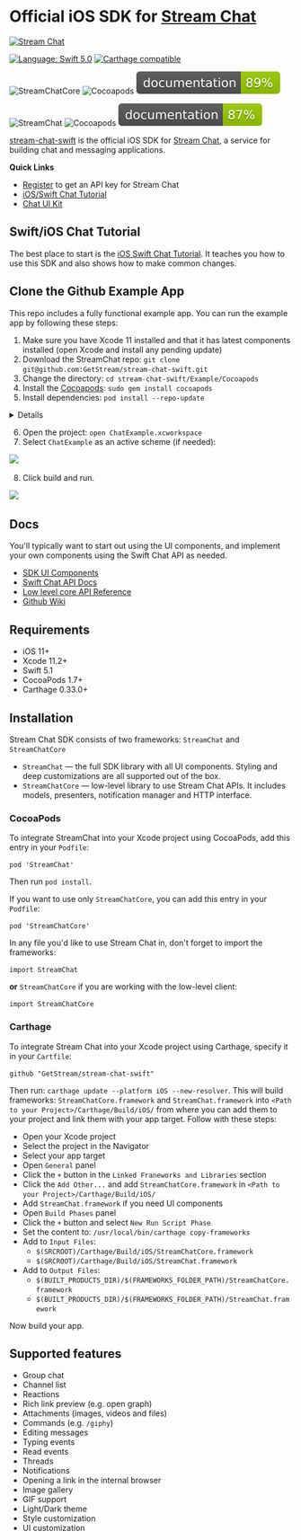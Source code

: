 # Official iOS SDK for [Stream Chat](https://getstream.io/chat/)
[![Stream Chat](https://i.imgur.com/B7przBT.png)](https://getstream.io/tutorials/ios-chat/)

[![Language: Swift 5.0](https://img.shields.io/badge/Swift-5.0-orange.svg)](https://swift.org)
[![Carthage compatible](https://img.shields.io/badge/Carthage-compatible-4BC51D.svg?style=flat)](https://github.com/Carthage/Carthage)

![StreamChatCore](https://img.shields.io/badge/Framework-StreamChatCore-blue)
![Cocoapods](https://img.shields.io/cocoapods/v/StreamChatCore.svg)
[![Core Documentation](https://github.com/GetStream/stream-chat-swift/blob/master/docs/core/badge.svg)](https://getstream.github.io/stream-chat-swift/core)

![StreamChat](https://img.shields.io/badge/Framework-StreamChat-blue)
![Cocoapods](https://img.shields.io/cocoapods/v/StreamChat.svg)
[![UI Documentation](https://github.com/GetStream/stream-chat-swift/blob/master/docs/ui/badge.svg)](https://getstream.github.io/stream-chat-swift/ui)

[stream-chat-swift](https://github.com/GetStream/stream-chat-swift) is the official iOS SDK for [Stream Chat](https://getstream.io/chat), a service for building chat and messaging applications.

**Quick Links**

* [Register](https://getstream.io/chat/trial/) to get an API key for Stream Chat
* [iOS/Swift Chat Tutorial](https://getstream.io/tutorials/ios-chat/)
* [Chat UI Kit](https://getstream.io/chat/ui-kit/)

## Swift/iOS Chat Tutorial

The best place to start is the [iOS Swift Chat Tutorial](https://getstream.io/tutorials/ios-chat/). It teaches you how to use this SDK and also shows how to make common changes. 

## Clone the Github Example App

This repo includes a fully functional example app. You can run the example app by following these steps:

1. Make sure you have Xcode 11 installed and that it has latest components installed (open Xcode and install any pending update)
2. Download the StreamChat repo: `git clone git@github.com:GetStream/stream-chat-swift.git`
3. Change the directory: `cd stream-chat-swift/Example/Cocoapods`
4. Install the [Cocoapods](https://guides.cocoapods.org/using/getting-started.html): `sudo gem install cocoapods`
5. Install dependencies: `pod install --repo-update`

<details>
<p>
  
```sh
Analyzing dependencies
Downloading dependencies
Installing GzipSwift (5.0.0)
Installing Nuke (8.2.0)
Installing ReachabilitySwift (4.3.1)
Installing RxAppState (1.6.0)
Installing RxCocoa (5.0.1)
Installing RxGesture (3.0.1)
Installing RxRelay (5.0.1)
Installing RxSwift (5.0.1)
Installing SnapKit (5.0.1)
Installing Starscream (3.1.1)
Installing StreamChat (1.5.4)
Installing StreamChatCore (1.5.4)
Installing SwiftyGif (5.1.1)
Generating Pods project
Integrating client project
Pod installation complete! There are 2 dependencies from the Podfile and 13 total pods installed.
```
  
</p>
</details>

6. Open the project: `open ChatExample.xcworkspace`
67. Select `ChatExample` as an active scheme (if needed):

<img src="https://raw.githubusercontent.com/GetStream/stream-chat-swift/master/docs/images/example_app_active_scheme.jpg" width="690">

8. Click build and run.

<img src="https://raw.githubusercontent.com/GetStream/stream-chat-swift/master/docs/images/example_app.png" width="375">

## Docs

You'll typically want to start out using the UI components, and implement your own components using the Swift Chat API as needed.

* [SDK UI Components](https://getstream.github.io/stream-chat-swift/ui/)
* [Swift Chat API Docs](https://getstream.io/chat/docs/swift/)
* [Low level core API Reference](https://getstream.github.io/stream-chat-swift/core/)
* [Github Wiki](https://github.com/GetStream/stream-chat-swift/wiki)


## Requirements

- iOS 11+
- Xcode 11.2+
- Swift 5.1
- CocoaPods 1.7+
- Carthage 0.33.0+

## Installation

Stream Chat SDK consists of two frameworks: `StreamChat` and `StreamChatCore`

- `StreamChat` — the full SDK library with all UI components. Styling and deep customizations are all supported out of the box.
- `StreamChatCore` — low-level library to use Stream Chat APIs. It includes models, presenters, notification manager and HTTP interface.

### CocoaPods

To integrate StreamChat into your Xcode project using CocoaPods, add this entry in your `Podfile`:

```
pod 'StreamChat'
```

Then run `pod install`.

If you want to use only `StreamChatCore`, you can add this entry in your `Podfile`:

```
pod 'StreamChatCore'
```

In any file you'd like to use Stream Chat in, don't forget to import the frameworks:

```
import StreamChat
```

**or** `StreamChatCore` if you are working with the low-level client:

```
import StreamChatCore
```

### Carthage

To integrate Stream Chat into your Xcode project using Carthage, specify it in your `Cartfile`:

```
github "GetStream/stream-chat-swift"
```

Then run: `carthage update --platform iOS --new-resolver`. This will build frameworks: `StreamChatCore.framework` and `StreamChat.framework` into `<Path to your Project>/Carthage/Build/iOS/` from where you can add them to your project and link them with your app target. Follow with these steps:

- Open your Xcode project
- Select the project in the Navigator
- Select your app target
- Open `General` panel
- Click the `+` button in the `Linked Franeworks and Libraries` section
- Click the `Add Other...` and add `StreamChatCore.framework` in `<Path to your Project>/Carthage/Build/iOS/`
- Add `StreamChat.framework` if you need UI components
- Open `Build Phases` panel
- Click the `+` button and select `New Run Script Phase`
- Set the content to: `/usr/local/bin/carthage copy-frameworks`  
- Add to `Input Files`:
  - `$(SRCROOT)/Carthage/Build/iOS/StreamChatCore.framework`
  - `$(SRCROOT)/Carthage/Build/iOS/StreamChat.framework`
- Add to `Output Files`:
  - `$(BUILT_PRODUCTS_DIR)/$(FRAMEWORKS_FOLDER_PATH)/StreamChatCore.framework`
  - `$(BUILT_PRODUCTS_DIR)/$(FRAMEWORKS_FOLDER_PATH)/StreamChat.framework`
  
Now build your app.

## Supported features

- Group chat
- Channel list
- Reactions
- Rich link preview (e.g. open graph)
- Attachments (images, videos and files)
- Commands (e.g. `/giphy`)
- Editing messages
- Typing events
- Read events
- Threads
- Notifications
- Opening a link in the internal browser
- Image gallery
- GIF support
- Light/Dark theme
- Style customization
- UI customization
